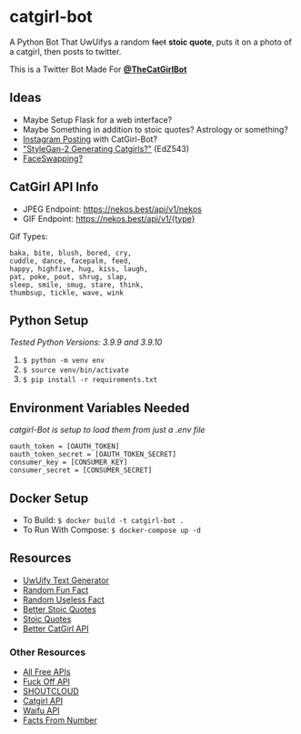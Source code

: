 # catgirl-bot
A Python Bot That UwUifys a random ~~fact~~ **stoic quote**, puts it on a photo of a catgirl, then posts to twitter.

This is a Twitter Bot Made For **[@TheCatGirlBot](https://twitter.com/TheCatGirlBot)**

## Ideas

- Maybe Setup Flask for a web interface? 
- Maybe Something in addition to stoic quotes? Astrology or something?
- [Instagram Posting](https://www.geeksforgeeks.org/post-a-picture-automatically-on-instagram-using-python/) with CatGirl-Bot?
- ["StyleGan-2 Generating Catgirls?"](https://github.com/EdZ543/This-Catgirl-Does-Not-Exist") (EdZ543)
- [FaceSwapping?](https://github.com/shaoanlu/faceswap-GAN)


## CatGirl API Info

- JPEG Endpoint: https://nekos.best/api/v1/nekos
- GIF Endpoint: https://nekos.best/api/v1/{type}

Gif Types:
```
baka, bite, blush, bored, cry,
cuddle, dance, facepalm, feed,
happy, highfive, hug, kiss, laugh,
pat, poke, pout, shrug, slap,
sleep, smile, smug, stare, think,
thumbsup, tickle, wave, wink
```


## Python Setup

*Tested Python Versions: 3.9.9 and 3.9.10*

1. ```$ python -m venv env```
2. ```$ source venv/bin/activate```
3. ```$ pip install -r requirements.txt```

## Environment Variables Needed

*catgirl-Bot is setup to load them from just a .env file*

~~~
oauth_token = [OAUTH_TOKEN]
oauth_token_secret = [OAUTH_TOKEN_SECRET]
consumer_key = [CONSUMER_KEY]
consumer_secret = [CONSUMER_SECRET]
~~~

## Docker Setup

- To Build: ```$ docker build -t catgirl-bot .```
- To Run With Compose: ```$ docker-compose up -d```

## Resources

- [UwUify Text Generator](https://github.com/StarrFox/uwuify)
- [Random Fun Fact](https://asli-fun-fact-api.herokuapp.com/)
- [Random Useless Fact](https://uselessfacts.jsph.pl/)
- [Better Stoic Quotes](https://stoic-server.herokuapp.com/random)
- [Stoic Quotes](https://github.com/tlcheah2/stoic-quote-lambda-public-api)
- [Better CatGirl API](https://docs.nekos.best/)


### Other Resources

- [All Free APIs](https://github.com/public-apis/public-apis)
- [Fuck Off API](https://www.foaas.com/)
- [SHOUTCLOUD](http://shoutcloud.io/)
- [Catgirl API](https://www.nekos.fun/apidoc.html)
- [Waifu API](https://waifu.im/docs/)
- [Facts From Number](http://numbersapi.com/#42)
